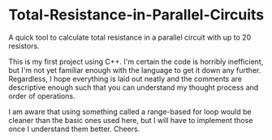 # Total-Resistance-in-Parallel-Circuits
A quick tool to calculate total resistance in a parallel circuit with up to 20 resistors.

This is my first project using C++. I'm certain the code is horribly inefficient, but I'm not yet familiar enough with the language to get it down any further. Regardless, I hope everything is laid out neatly and the comments are descriptive enough such that you can understand my thought process and order of operations.

I am aware that using something called a range-based for loop would be cleaner than the basic ones used here, but I will have to implement those once I understand them better. Cheers.
